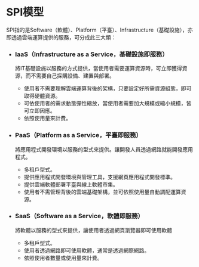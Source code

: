 # SPI模型

SPI指的是Software（軟體）、Platform（平臺）、Infrastructure（基礎設施），亦即透過雲端運算提供的服務，可分成此三大類：
+ ### IaaS（Infrastructure as a Service，基礎設施即服務）  
	將IT基礎設施以服務的方式提供，當使用者需要運算資源時，可立即獲得資源，而不需要自己採購設備、建置與部署。
	+ 使用者不需要理解雲端運算背後的架構，只要設定好所需資源組態，即可取得硬體資源。
	+ 可依使用者的需求動態彈性縮放，當使用者需要加大規模或縮小規模，皆可立即因應。
	+ 依照使用量來計費。
		
+ ### PaaS（Platform as a Service，平臺即服務）
	將應用程式開發環境以服務的型式來提供。讓開發人員透過網路就能開發應用程式。
	+ 多租戶型式。
	+ 提供應用程式開發環境與管理工具，支援網頁應用程式開發標準。
	+ 提供雲端軟體部署平臺與線上軟體市集。
	+ 使用者不需管理背後的雲端基礎架構，並可依照使用量自動調配運算資源。
+ ### SaaS（Software as a Service，軟體即服務）
	將軟體以服務的型式來提供，讓使用者透過網頁瀏覽器即可使用軟體
	+ 多租戶型式。
	+ 使用者透過網路即可使用軟體，通常是透過網際網路。
	+ 依照使用者數量或使用量來計費。

